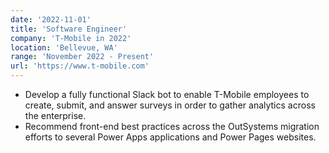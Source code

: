 ```yaml
---
date: '2022-11-01'
title: 'Software Engineer'
company: 'T-Mobile in 2022'
location: 'Bellevue, WA'
range: 'November 2022 - Present'
url: 'https://www.t-mobile.com'
---
```


- Develop a fully functional Slack bot to enable T-Mobile employees to create, submit, and answer surveys in order to gather analytics across the enterprise.
- Recommend front-end best practices across the OutSystems migration efforts to several Power Apps applications and Power Pages websites.
